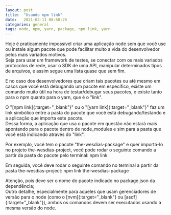 ```yaml
---
layout: post
title:  "Usando npm link"
date:   2021-02-11 08:50:25
categories: general
tags: node, npm, yarn, package, npm link, yarn
---
```

Hoje é praticamente impossível criar uma aplicação node sem que você use ou instale algum pacote que pode facilitar muito a vida do desenvolvedor pelos mais variados motivos.
<br/>Seja para usar um framework de testes, se conectar com os mais variados protocolos de rede, usar o SDK de uma API, manipular determinados tipos de arquivos, e assim segue uma lista quase que sem fim.

<p>E no caso dos desenvolvedores que criam tais pacotes ou até mesmo em casos que você está debugando um pacote em específico, existe um comando muito útil na hora de testar/debugar seus pacotes, e existe tanto para o npm quanto para o yarn, que é o "link".

<p>O "[npm link]{:target="_blank"}" ou o "[yarn link]{:target="_blank"}" faz um link simbólico entre a pasta do pacote que você está debugando/testando e a aplicação que importa este pacote.
<br/>Dessa forma, a aplicação que usa o pacote em questão não estará mais apontando para o pacote dentro de node_modules e sim para a pasta que você está indicando através do "link".

<p>Por exemplo, você tem o pacote "the-wesdias-package" e quer importá-lo no projeto the-wesdias-project, você pode rodar o seguinte comando a partir da pasta do pacote pelo terminal: npm link

<p>Em seguida, você deve rodar o seguinte comando no terminal a partir da pasta the-wesdias-project: npm link the-wesdias-package

<p>Atenção, pois deve ser o nome do pacote indicado no package.json da dependência;
<br/>Outro detalhe, especialmente para aqueles que usam gerenciadores de versão para o node (como o [nvm]{:target="_blank"} ou [asdf]{:target="_blank"}), ambos os comandos devem ser executados usando a mesma versão do node.

[nvm]:    https://github.com/nvm-sh/nvm
[asdf]:    https://github.com/asdf-vm/asdf
[npm link]:    https://docs.npmjs.com/cli/v6/commands/npm-link/
[yarn link]:    https://classic.yarnpkg.com/en/docs/cli/link/